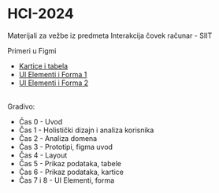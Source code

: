 # HCI-2024
Materijali za vežbe iz predmeta Interakcija čovek računar - SIIT

Primeri u Figmi 
<ul>
  <li> <a href="https://www.figma.com/file/BqF0uALbcstej5GzcS7hgf/g-1?type=design&node-id=0%3A1&mode=design&t=spknMIqszoo4xhuM-1">Kartice i tabela </a> </li>
  <li><a href="https://www.figma.com/design/RpE3w8OhZc02IKep5164ZW/UI-Elementi?node-id=0%3A1&t=41dKJlbuHJ8BmASM-1">UI Elementi i Forma  1</a> </li>
  <li><a href="https://www.figma.com/design/ulKzEjC62SFlAJ61eNqG9n/UI-Element-2?node-id=0%3A1&t=RGSTokjdYSMbl0QH-1"> UI Elementi i Forma 2 </a></li>
</ul>

<br/>
Gradivo:
 <ul>
   <li> Čas 0 - Uvod</li>
   <li> Čas 1 - Holistički dizajn i analiza korisnika</li>
   <li> Čas 2 - Analiza domena</li>
   <li> Čas 3 - Prototipi, figma uvod</li>
   <li> Čas 4 - Layout</li>
   <li> Čas 5 - Prikaz podataka, tabele</li>
  <li> Čas 6 - Prikaz podataka, kartice</li>
  <li>Čas 7 i 8 - UI Elementi, forma  </li>
 </ul>
